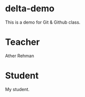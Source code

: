 # delta-demo
This is a demo for Git &amp; Github class. 
# Teacher
Ather Rehman

# Student
My student.
